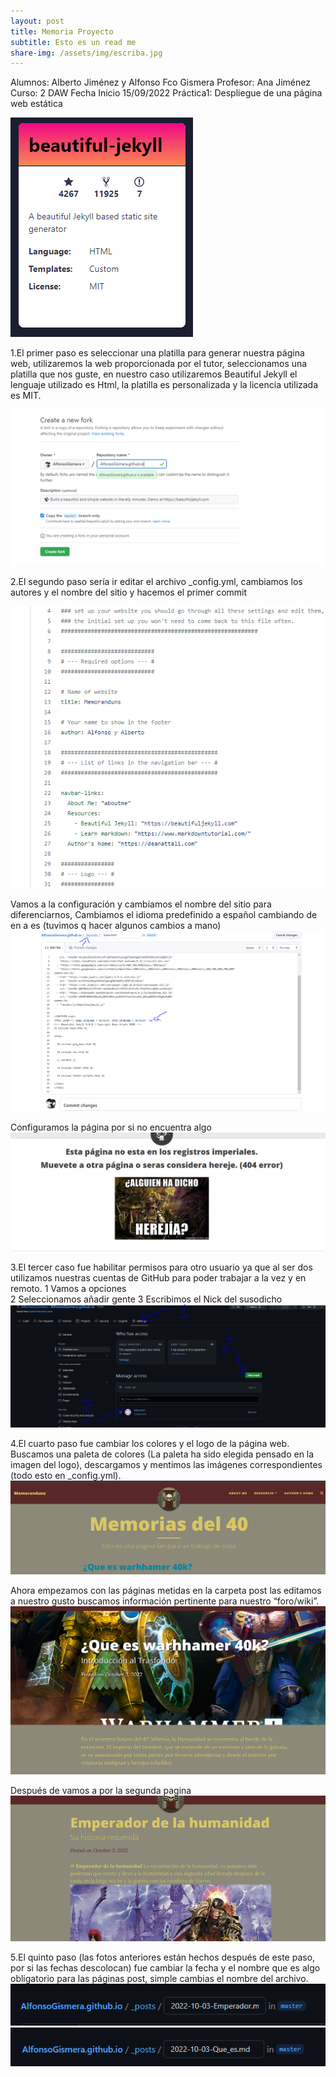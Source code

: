 ```yaml
---
layout: post
title: Memoria Proyecto
subtitle: Esto es un read me
share-img: /assets/img/escriba.jpg
---
```

Alumnos: Alberto Jiménez y Alfonso Fco Gismera
Profesor: Ana Jiménez
Curso: 2 DAW
Fecha Inicio 15/09/2022
Práctica1: Despliegue de una página web estática

![image](/assets/img/Me1.png)

1.El primer paso es seleccionar una platilla para generar nuestra página web, utilizaremos la web proporcionada por el tutor, seleccionamos una platilla que nos guste, en nuestro caso utilizaremos Beautiful Jekyll el lenguaje utilizado es Html, la platilla es personalizada y la licencia utilizada es MIT.

![image](/assets/img/Me2.png)


2.El segundo paso sería ir editar el archivo _config.yml, cambiamos los autores y el nombre del sitio y hacemos el primer commit 

![image](/assets/img/Me3.png)



Vamos a la configuración y cambiamos el nombre del sitio para diferenciarnos,
Cambiamos el idioma predefinido a español cambiando de en a es	(tuvimos q hacer algunos cambios a mano)
![image](/assets/img/Me4.png)


Configuramos la página por si no encuentra algo
![image](/assets/img/Me5.png)

3.El tercer caso fue habilitar permisos para otro usuario ya que  al ser dos utilizamos nuestras cuentas de GitHub para poder trabajar a la vez y en remoto.
1 Vamos a opciones  
2 Seleccionamos añadir gente
3 Escribimos el Nick del susodicho
![image](/assets/img/Me6.png)

4.El cuarto paso fue cambiar los colores y el logo de la página web.
Buscamos una paleta de colores (La paleta ha sido elegida pensado en la imagen del logo), descargamos y mentimos las imágenes correspondientes (todo esto en _config.yml).
![image](/assets/img/Me11.png)

Ahora empezamos con las páginas metidas en la carpeta post las editamos a nuestro gusto buscamos información pertinente para nuestro “foro/wiki”.
![image](/assets/img/Me7.png)

Después de vamos a por la segunda pagina 
![image](/assets/img/Me8.png)

5.El quinto paso (las fotos anteriores están hechos después de este paso, por si las fechas descolocan) fue cambiar la fecha y el nombre que es algo obligatorio para las páginas post, simple cambias el nombre del archivo.
![image](/assets/img/Me9.png)
![image](/assets/img/Me10.png)



